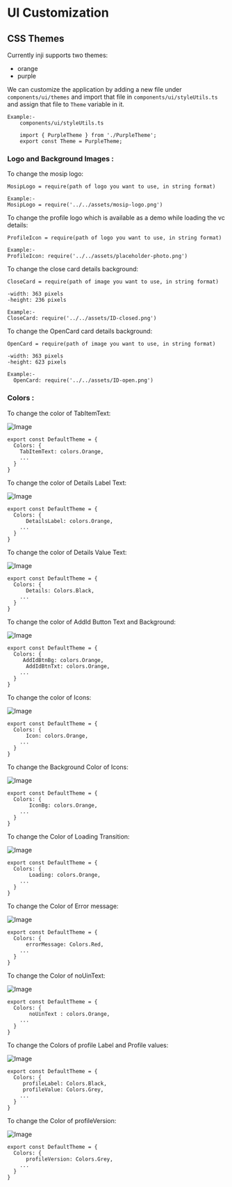 # UI Customization 
## **CSS Themes**

Currently inji supports two themes: 
- orange
- purple

We can customize the application by adding a new file under `components/ui/themes` and import that file in `components/ui/styleUtils.ts` and assign that file to `Theme` variable in it.

```
Example:- 
    components/ui/styleUtils.ts

    import { PurpleTheme } from './PurpleTheme';
    export const Theme = PurpleTheme;
```


### **Logo and Background Images :**

To change the mosip logo:

```
MosipLogo = require(path of logo you want to use, in string format)

Example:-
MosipLogo = require('../../assets/mosip-logo.png')
```

To change the profile logo which is available as a demo while loading the vc details:

```
ProfileIcon = require(path of logo you want to use, in string format)

Example:-
ProfileIcon: require('../../assets/placeholder-photo.png')
```

To change the close card details background:

```
CloseCard = require(path of image you want to use, in string format)

-width: 363 pixels
-height: 236 pixels

Example:-
CloseCard: require('../../assets/ID-closed.png')
```

To change the OpenCard card details background:

```
OpenCard = require(path of image you want to use, in string format)

-width: 363 pixels
-height: 623 pixels

Example:-
  OpenCard: require('../../assets/ID-open.png')
```

### **Colors :**

To change the color of TabItemText:

![Image](./_images/tab-item-text.png)

```
export const DefaultTheme = {
  Colors: {
    TabItemText: colors.Orange,
    ...
  }
}
```

To change the color of Details Label Text:

![Image](./_images/details-value.png)

```
export const DefaultTheme = {
  Colors: {
      DetailsLabel: colors.Orange,
    ...
  }
}
```

To change the color of Details Value Text:

![Image](./_images/details-value.png)

```
export const DefaultTheme = {
  Colors: {
      Details: Colors.Black,
    ...
  }
}
```

To change the color of AddId Button Text and Background:

![Image](./_images/add-id-button.png)

```
export const DefaultTheme = {
  Colors: {
     AddIdBtnBg: colors.Orange,
      AddIdBtnTxt: colors.Orange,
    ...
  }
}
```

To change the color of Icons:

![Image](./_images/icons.png)

```
export const DefaultTheme = {
  Colors: {
      Icon: colors.Orange,
    ...
  }
}
```

To change the Background Color of Icons:

![Image](./_images/icon-bg.png)

```
export const DefaultTheme = {
  Colors: {
       IconBg: colors.Orange,
    ...
  }
}
```

To change the Color of Loading Transition:

![Image](./_images/loading-transition.png)

```
export const DefaultTheme = {
  Colors: {
       Loading: colors.Orange,
    ...
  }
}
```

To change the Color of Error message:

![Image](./_images/error-message.png)

```
export const DefaultTheme = {
  Colors: {
      errorMessage: Colors.Red,
    ...
  }
}
```

To change the Color of noUinText:

![Image](./_images/no-uin-text.png)

```
export const DefaultTheme = {
  Colors: {
       noUinText : colors.Orange,
    ...
  }
}
```

To change the Colors of profile Label and Profile values:

![Image](./_images/profile-values.png)

```
export const DefaultTheme = {
  Colors: {
     profileLabel: Colors.Black,
     profileValue: Colors.Grey,
    ...
  }
}
```

To change the Color of profileVersion:

![Image](./_images/profile-version.png)

```
export const DefaultTheme = {
  Colors: {
      profileVersion: Colors.Grey,
    ...
  }
}
```
